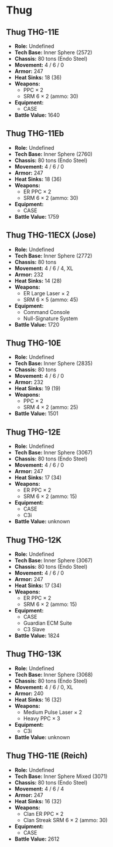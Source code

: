 # Thug
## Thug THG-11E
- **Role:** Undefined
- **Tech Base:** Inner Sphere (2572)
- **Chassis:** 80 tons (Endo Steel)
- **Movement:** 4 / 6 / 0
- **Armor:** 247
- **Heat Sinks:** 18 (36)
- **Weapons:**
  - PPC × 2
  - SRM 6 × 2 (ammo: 30)
- **Equipment:**
  - CASE
- **Battle Value:** 1640

## Thug THG-11Eb
- **Role:** Undefined
- **Tech Base:** Inner Sphere (2760)
- **Chassis:** 80 tons (Endo Steel)
- **Movement:** 4 / 6 / 0
- **Armor:** 247
- **Heat Sinks:** 18 (36)
- **Weapons:**
  - ER PPC × 2
  - SRM 6 × 2 (ammo: 30)
- **Equipment:**
  - CASE
- **Battle Value:** 1759

## Thug THG-11ECX (Jose)
- **Role:** Undefined
- **Tech Base:** Inner Sphere (2772)
- **Chassis:** 80 tons
- **Movement:** 4 / 6 / 4, XL
- **Armor:** 232
- **Heat Sinks:** 14 (28)
- **Weapons:**
  - ER Large Laser × 2
  - SRM 6 × 5 (ammo: 45)
- **Equipment:**
  - Command Console
  - Null-Signature System
- **Battle Value:** 1720

## Thug THG-10E
- **Role:** Undefined
- **Tech Base:** Inner Sphere (2835)
- **Chassis:** 80 tons
- **Movement:** 4 / 6 / 0
- **Armor:** 232
- **Heat Sinks:** 19 (19)
- **Weapons:**
  - PPC × 2
  - SRM 4 × 2 (ammo: 25)
- **Battle Value:** 1501

## Thug THG-12E
- **Role:** Undefined
- **Tech Base:** Inner Sphere (3067)
- **Chassis:** 80 tons (Endo Steel)
- **Movement:** 4 / 6 / 0
- **Armor:** 247
- **Heat Sinks:** 17 (34)
- **Weapons:**
  - ER PPC × 2
  - SRM 6 × 2 (ammo: 15)
- **Equipment:**
  - CASE
  - C3i
- **Battle Value:** unknown

## Thug THG-12K
- **Role:** Undefined
- **Tech Base:** Inner Sphere (3067)
- **Chassis:** 80 tons (Endo Steel)
- **Movement:** 4 / 6 / 0
- **Armor:** 247
- **Heat Sinks:** 17 (34)
- **Weapons:**
  - ER PPC × 2
  - SRM 6 × 2 (ammo: 15)
- **Equipment:**
  - CASE
  - Guardian ECM Suite
  - C3 Slave
- **Battle Value:** 1824

## Thug THG-13K
- **Role:** Undefined
- **Tech Base:** Inner Sphere (3068)
- **Chassis:** 80 tons (Endo Steel)
- **Movement:** 4 / 6 / 0, XL
- **Armor:** 240
- **Heat Sinks:** 16 (32)
- **Weapons:**
  - Medium Pulse Laser × 2
  - Heavy PPC × 3
- **Equipment:**
  - C3i
- **Battle Value:** unknown

## Thug THG-11E (Reich)
- **Role:** Undefined
- **Tech Base:** Inner Sphere Mixed (3071)
- **Chassis:** 80 tons (Endo Steel)
- **Movement:** 4 / 6 / 4
- **Armor:** 247
- **Heat Sinks:** 16 (32)
- **Weapons:**
  - Clan ER PPC × 2
  - Clan Streak SRM 6 × 2 (ammo: 30)
- **Equipment:**
  - CASE
- **Battle Value:** 2612

